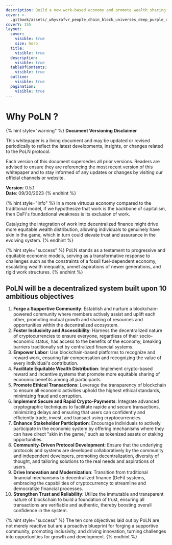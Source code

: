 ```yaml
---
description: Build a new work-based economy and promote wealth sharing.
cover: >-
  .gitbook/assets/_whyvrafvr_people_chain_block_universes_deep_purple_dark_blue_c_b77d2de2-a8e3-4a3b-819e-5e1cc0297782.png
coverY: 155
layout:
  cover:
    visible: true
    size: hero
  title:
    visible: true
  description:
    visible: true
  tableOfContents:
    visible: true
  outline:
    visible: true
  pagination:
    visible: true
---
```


# Why PoLN ?

{% hint style="warning" %}
**Document Versioning Disclaimer**



This whitepaper is a living document and may be updated or revised periodically to reflect the latest developments, insights, or changes related to the PoLN protocol.&#x20;

Each version of this document supersedes all prior versions. Readers are advised to ensure they are referencing the most recent version of this whitepaper and to stay informed of any updates or changes by visiting our official channels or website.

**Version**: 0.5.1\
**Date**: 09/30/2023
{% endhint %}

{% hint style="info" %}
In a more virtuous economy compared to the traditional model, if we hypothesize that work is the backbone of capitalism, then DeFi's foundational weakness is its exclusion of work.

Catalyzing the integration of work into decentralized finance might drive more equitable wealth distribution, allowing individuals to genuinely have skin in the game, which in turn could elevate trust and assurance in the evolving system.
{% endhint %}

{% hint style="success" %}
PoLN stands as a testament to progressive and equitable economic models, serving as a transformative response to challenges such as the constraints of a fossil fuel-dependent economy, escalating wealth inequality, unmet aspirations of newer generations, and rigid work structures.
{% endhint %}

## PoLN will be a decentralized system built upon 10 ambitious objectives

1. **Forge a Supportive Community**: Establish and nurture a blockchain-powered community where members actively assist and uplift each other, promoting mutual growth and sharing of resources and opportunities within the decentralized ecosystem.
2. **Foster Inclusivity and Accessibility**: Harness the decentralized nature of cryptocurrencies to ensure everyone, regardless of their socio-economic status, has access to the benefits of the economy, breaking barriers traditionally set by centralized financial systems.
3. **Empower Labor**: Use blockchain-based platforms to recognize and reward work, ensuring fair compensation and recognizing the value of every individual's contribution.
4. **Facilitate Equitable Wealth Distribution**: Implement crypto-based reward and incentive systems that promote more equitable sharing of economic benefits among all participants.
5. **Promote Ethical Transactions**: Leverage the transparency of blockchain to ensure all economic activities uphold the highest ethical standards, minimizing fraud and corruption.
6. **Implement Secure and Rapid Crypto-Payments**: Integrate advanced cryptographic techniques to facilitate rapide and secure transactions, minimizing delays and ensuring that users can confidently and efficiently trade, invest, and transact using cryptocurrencies.
7. **Enhance Stakeholder Participation**: Encourage individuals to actively participate in the economic system by offering mechanisms where they can have direct "skin in the game," such as tokenized assets or staking opportunities.
8. **Community-Driven Protocol Development**: Ensure that the underlying protocols and systems are developed collaboratively by the community and independent developers, promoting decentralization, diversity of thought, and tailoring solutions to the real needs and aspirations of users.
9. **Drive Innovation and Modernization**: Transition from traditional financial mechanisms to decentralized finance (DeFi) systems, embracing the capabilities of cryptocurrency to streamline and democratize financial processes.
10. **Strengthen Trust and Reliability**: Utilize the immutable and transparent nature of blockchain to build a foundation of trust, ensuring all transactions are verifiable and authentic, thereby boosting overall confidence in the system.

{% hint style="success" %}
The ten core objectives laid out by PoLN are not merely reactive but are a proactive blueprint for forging a supportive community, promoting inclusivity, and driving innovation, turning challenges into opportunities for growth and development.
{% endhint %}
